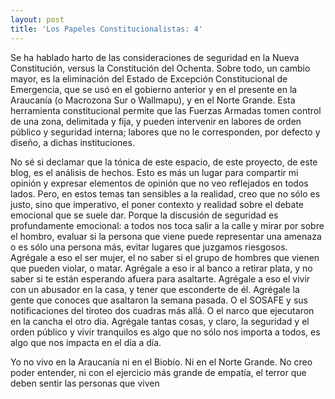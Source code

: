 ```yaml
---
layout: post
title: 'Los Papeles Constitucionalistas: 4'
---
```

Se ha hablado harto de las consideraciones de seguridad en la Nueva Constitución, versus la Constitución del Ochenta. Sobre todo, un cambio mayor, es la eliminación del Estado de Excepción Constitucional de Emergencia, que se usó en el gobierno anterior y en el presente en la Araucanía (o Macrozona Sur o Wallmapu), y en el Norte Grande. Esta herramienta constitucional permite que las Fuerzas Armadas tomen control de una zona, delimitada y fija, y pueden intervenir en labores de orden público y seguridad interna; labores que no le corresponden, por defecto y diseño, a dichas instituciones.



No sé si declamar que la tónica de este espacio, de este proyecto, de este blog, es el análisis de hechos. Esto es más un lugar para compartir mi opinión y expresar elementos de opinión que no veo reflejados en todos lados. Pero, en estos temas tan sensibles a la realidad, creo que no sólo es justo, sino que imperativo, el poner contexto y realidad sobre el debate emocional que se suele dar. Porque la discusión de seguridad es profundamente emocional: a todos nos toca salir a la calle y mirar por sobre el hombro, evaluar si la persona que viene puede representar una amenaza o es sólo una persona más, evitar lugares que juzgamos riesgosos. Agrégale a eso el ser mujer, el no saber si el grupo de hombres que vienen que pueden violar, o matar. Agrégale a eso ir al banco a retirar plata, y no saber si te están esperando afuera para asaltarte. Agrégale a eso el vivir con un abusador en la casa, y tener que esconderte de él. Agrégale la gente que conoces que asaltaron la semana pasada. O el SOSAFE y sus notificaciones del tiroteo dos cuadras más allá. O el narco que ejecutaron en la cancha el otro día. Agrégale tantas cosas, y claro, la seguridad y el orden público y vivir tranquilos es algo que no sólo nos importa a todos, es algo que nos impacta en el día a día.

Yo no vivo en la Araucanía ni en el Biobío. Ni en el Norte Grande. No creo poder entender, ni con el ejercicio más grande de empatía, el terror que deben sentir las personas que viven 
